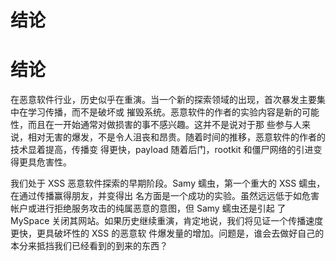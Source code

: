# 结论

# 结论

在恶意软件行业，历史似乎在重演。当一个新的探索领域的出现，首次暴发主要集中在学习传播，而不是破坏或 摧毁系统。恶意软件的作者的实验内容是新的可能性，而且在一开始通常对做损害的事不感兴趣。这并不是说对于那 些参与人来说，相对无害的爆发，不是令人沮丧和昂贵。随着时间的推移，恶意软件的作者的技术显着提高，传播变 得更快，payload 随着后门，rootkit 和僵尸网络的引进变得更具危害性。

我们处于 XSS 恶意软件探索的早期阶段。Samy 蠕虫，第一个重大的 XSS 蠕虫，在通过传播赢得朋友，并变得出 名方面是一个成功的实验。虽然远远低于如危害帐户或进行拒绝服务攻击的纯属恶意的意图，但 Samy 蠕虫还是引起 了 MySpace 关闭其网站。如果历史继续重演，肯定地说，我们将见证一个传播速度更快，更具破坏性的 XSS 的恶意软 件爆发量的增加。问题是，谁会去做好自己的本分来抵挡我们已经看到的到来的东西？